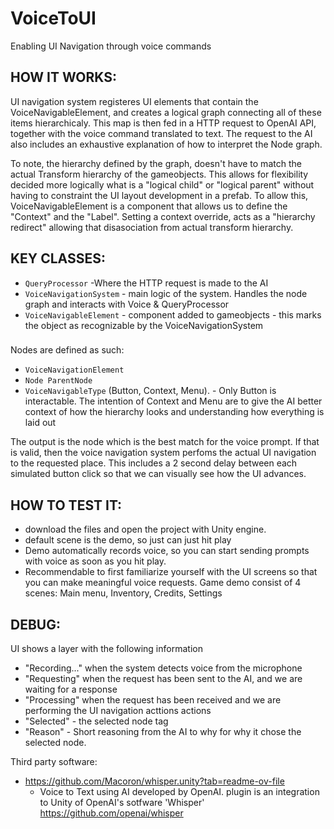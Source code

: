 # VoiceToUI
Enabling UI Navigation through voice commands

## HOW IT WORKS:

UI navigation system registeres UI elements that contain the VoiceNavigableElement, and creates a logical graph connecting all of these items hierarchicaly. This map is then fed in a HTTP request to OpenAI API, together with the voice command translated to text. The request to the AI also includes an exhaustive explanation of how to interpret the Node graph. 

To note, the hierarchy defined by the graph, doesn't have to match the actual Transform hierarchy of the gameobjects. This allows for flexibility decided more logically what is a "logical child" or "logical parent" without having to constraint the UI layout development in a prefab. To allow this, VoiceNavigableElement is a component that allows us to define the "Context" and the "Label". Setting a context override, acts as a "hierarchy redirect" allowing that disasociation from actual transform hierarchy.

## KEY CLASSES:
* `QueryProcessor` -Where the HTTP request is made to the AI
* `VoiceNavigationSystem` - main logic of the system. Handles the node graph and interacts with Voice & QueryProcessor
* `VoiceNavigableElement` - component added to gameobjects - this marks the object as recognizable by the VoiceNavigationSystem

###
Nodes are defined as such:
* `VoiceNavigationElement`
* `Node ParentNode`
* `VoiceNavigableType` (Button, Context, Menu). - Only Button is interactable. The intention of Context and Menu are to give the AI better context of how the hierarchy looks and understanding how everything is laid out

The output is the node which is the best match for the voice prompt. If that is valid, then the voice navigation system perfoms the actual UI navigation to the requested place. This includes a 2 second delay between each simulated button click so that we can visually see how the UI advances.

## HOW TO TEST IT:
* download the files and open the project with Unity engine.
* default scene is the demo, so just can just hit play
* Demo automatically records voice, so you can start sending prompts with voice as soon as you hit play. 
* Recommendable to first familiarize yourself with the UI screens so that you can make meaningful voice requests. Game demo consist of 4 scenes: Main menu, Inventory, Credits, Settings

## DEBUG:
UI shows a layer with the following information
* "Recording..." when the system detects voice from the microphone
* "Requesting" when the request has been sent to the AI, and we are waiting for a response
* "Processing" when the request has been received and we are performing the UI navigation acttions actions
* "Selected" - the selected node tag
* "Reason" - Short reasoning from the AI to why for why it chose the selected node.

Third party software:
* https://github.com/Macoron/whisper.unity?tab=readme-ov-file
  * Voice to Text using AI developed by OpenAI. plugin is an integration to Unity of OpenAI's sotfware 'Whisper' https://github.com/openai/whisper
